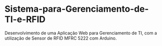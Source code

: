 # Sistema-para-Gerenciamento-de-TI-e-RFID
Desenvolvimento de uma Aplicação Web para Gerenciamento de TI, com a utilização de Sensor de RFID MFRC 5222 com Arduino. 
